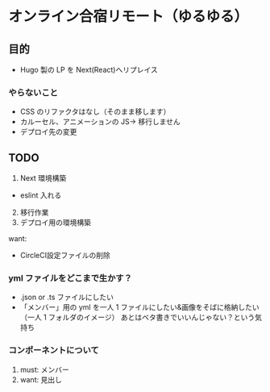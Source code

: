 # オンライン合宿リモート（ゆるゆる）

## 目的

- Hugo 製の LP を Next(React)へリプレイス

### やらないこと

- CSS のリファクタはなし（そのまま移します）
- カルーセル、アニメーションの JS→ 移行しません
- デプロイ先の変更

## TODO

1. Next 環境構築

- eslint 入れる

2. 移行作業
3. デプロイ用の環境構築

want:
- CircleCI設定ファイルの削除

### yml ファイルをどこまで生かす？

- .json or .ts ファイルにしたい
- 「メンバー」用の yml を一人 1 ファイルにしたい&画像をそばに格納したい（一人 1 フォルダのイメージ）
  あとはベタ書きでいいんじゃない？という気持ち

### コンポーネントについて

1. must: メンバー
2. want: 見出し

